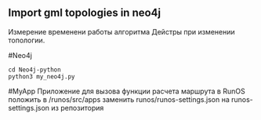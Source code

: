 ## Import gml topologies in neo4j
Измерение временени работы алгоритма Дейстры при изменении топологии.

#Neo4j
```
cd Neo4j-python
python3 my_neo4j.py
```

#MyApp
Приложение для вызова функции расчета маршрута в RunOS
положить в /runos/src/apps
заменить runos/runos-settings.json на runos-settings.json из репозитория
